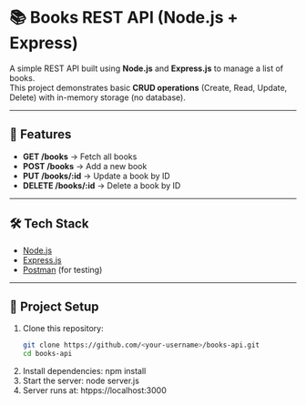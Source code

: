 # 📚 Books REST API (Node.js + Express)

A simple REST API built using **Node.js** and **Express.js** to manage a list of books.  
This project demonstrates basic **CRUD operations** (Create, Read, Update, Delete) with in-memory storage (no database).

---

## 🚀 Features
- **GET /books** → Fetch all books
- **POST /books** → Add a new book
- **PUT /books/:id** → Update a book by ID
- **DELETE /books/:id** → Delete a book by ID

---

## 🛠️ Tech Stack
- [Node.js](https://nodejs.org/)  
- [Express.js](https://expressjs.com/)  
- [Postman](https://www.postman.com/) (for testing)

---

## 📂 Project Setup

1. Clone this repository:
   ```bash
   git clone https://github.com/<your-username>/books-api.git
   cd books-api
2. Install dependencies:
   npm install
3. Start the server:
   node server.js
4. Server runs at:
   htpps://localhost:3000
